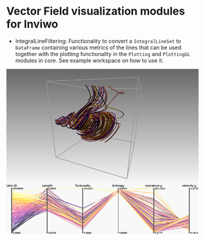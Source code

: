 # Vector Field visualization modules for Inviwo
* IntegralLineFiltering: Functionality to convert a `IntegralLineSet` to `DataFrame` containing various metrics of the lines that can be used together with the plotting functionality in the `Plotting` and `PlottingGL` modules in core. See example workspace on how to use it. 

![](integrallinefiltering/docs/images/line-filtering.png)